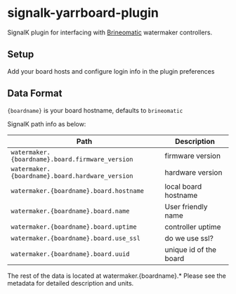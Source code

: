 # signalk-yarrboard-plugin

SignalK plugin for interfacing with [Brineomatic](https://github.com/hoeken/brineomatic) watermaker controllers.

## Setup

Add your board hosts and configure login info in the plugin preferences

## Data Format

```{boardname}``` is your board hostname, defaults to ```brineomatic```

SignalK path info as below:

| Path                                                     | Description              |
| --------------------------------------------------------- | ------------------------ |
| `watermaker.{boardname}.board.firmware_version`          | firmware version         |
| `watermaker.{boardname}.board.hardware_version`          | hardware version         |
| `watermaker.{boardname}.board.hostname`                  | local board hostname     |
| `watermaker.{boardname}.board.name`                      | User friendly name       |
| `watermaker.{boardname}.board.uptime`                    | controller uptime        |
| `watermaker.{boardname}.board.use_ssl`                   | do we use ssl?           |
| `watermaker.{boardname}.board.uuid`                      | unique id of the board   |


The rest of the data is located at watermaker.{boardname}.*  Please see the metadata for detailed description and units.
